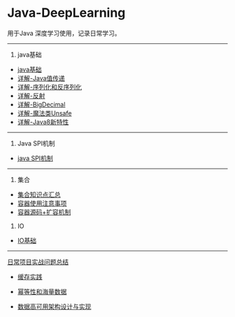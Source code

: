 # Java-DeepLearning
用于Java 深度学习使用，记录日常学习。

---

1. java基础
- [java基础](../Java-DeepLearning/docs/1.java-base/java%E5%9F%BA%E7%A1%80%E7%9F%A5%E8%AF%86%E7%82%B9.md)  
- [详解-Java值传递](../Java-DeepLearning/docs/1.java-base/%E8%AF%A6%E8%A7%A3-Java%E5%80%BC%E4%BC%A0%E9%80%92.md)
- [详解-序列化和反序列化](../Java-DeepLearning/docs/1.java-base/%E8%AF%A6%E8%A7%A3-%E5%BA%8F%E5%88%97%E5%8C%96%E5%92%8C%E5%8F%8D%E5%BA%8F%E5%88%97%E5%8C%96.md)
- [详解-反射](../Java-DeepLearning/docs/1.java-base/%E8%AF%A6%E8%A7%A3-%E5%8F%8D%E5%B0%84.md)
- [详解-BigDecimal](../Java-DeepLearning/docs/1.java-base/%E8%AF%A6%E8%A7%A3-BigDecimal.md)
- [详解-魔法类Unsafe](../Java-DeepLearning/docs/1.java-base/%E8%AF%A6%E8%A7%A3-%E9%AD%94%E6%B3%95%E7%B1%BBUnsafe.md)
- [详解-Java8新特性](../Java-DeepLearning/docs/1.java-base/Java8%E6%96%B0%E7%89%B9%E6%80%A7.md)

---
1. Java SPI机制

- [java SPI机制](../Java-DeepLearning/docs/2.SPI%E6%9C%BA%E5%88%B6/SPI%E6%9C%BA%E5%88%B6%E8%AF%A6%E8%A7%A3.md)

---

1. 集合

- [集合知识点汇总](../Java-DeepLearning/docs/3.%E5%90%88%E9%9B%86/Java%E9%9B%86%E5%90%88%E7%9F%A5%E8%AF%86%E7%82%B9.md)
- [容器使用注意事项](../Java-DeepLearning/docs/3.%E5%90%88%E9%9B%86/%E5%AE%B9%E5%99%A8%E4%BD%BF%E7%94%A8%E6%B3%A8%E6%84%8F%E4%BA%8B%E9%A1%B9.md)
- [容器源码+扩容机制](../Java-DeepLearning/docs/3.%E5%90%88%E9%9B%86/%E5%AE%B9%E5%99%A8%E6%BA%90%E7%A0%81%2B%E6%89%A9%E5%AE%B9%E6%9C%BA%E5%88%B6.md)

1. IO
- [IO基础](../Java-DeepLearning/docs/4.IO/IO%E5%9F%BA%E7%A1%80.md)


---
[日常项目实战问题总结](./docs/dailyDev/dailyDev.md)

- [缓存实践](./docs/dailyDev/%E7%BC%93%E5%AD%98%E5%AE%9E%E8%B7%B5/%E7%BC%93%E5%AD%98%E5%AE%9E%E8%B7%B5.md)


- [幂等性和海量数据](./docs/dailyDev/%E5%B9%82%E7%AD%89%E6%80%A7%E5%92%8C%E6%B5%B7%E9%87%8F%E6%95%B0%E6%8D%AE/%E5%AE%9E%E6%88%98%E2%80%94%E2%80%94%E5%B9%82%E7%AD%89%E6%80%A7%2B%E6%B5%B7%E9%87%8F%E6%95%B0%E6%8D%AE%E5%A4%84%E7%90%86.md)


- [数据高可用架构设计与实现](./docs/dailyDev/massDataDes/massDataDes.md)